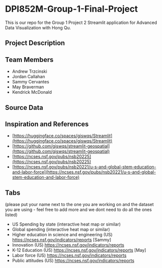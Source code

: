 # DPI852M-Group-1-Final-Project

This is our repo for the Group 1 Project 2 Streamlit application for Advanced Data Visualization with Hong Qu.

## Project Description

## Team Members

- Andrew Trzcinski
- Jordan Callahan
- Sammy Cervantes
- May Braverman
- Kendrick McDonald

## Source Data

## Inspiration and References

- [https://huggingface.co/spaces/giswqs/Streamlit](https://huggingface.co/spaces/giswqs/Streamlit)
- [https://github.com/giswqs/streamlit-geospatial](https://github.com/giswqs/streamlit-geospatial)
- [https://ncses.nsf.gov/pubs/nsb20225](https://ncses.nsf.gov/pubs/nsb20225)
- [https://ncses.nsf.gov/pubs/nsb20221/u-s-and-global-stem-education-and-labor-force](https://ncses.nsf.gov/pubs/nsb20221/u-s-and-global-stem-education-and-labor-force)

## Tabs 

(please put your name next to the one you are working on and the dataset you are using - feel free to add more and we dont need to do all the ones listed)

- US Spending by state (interactive heat map or similar) 
- Global spending (interactive heat map or similar)
- Higher education in science and engineering (US) https://ncses.nsf.gov/indicators/reports [Sammy]
- Innovation (US) https://ncses.nsf.gov/indicators/reports
- K-12 Education (US) https://ncses.nsf.gov/indicators/reports [May]
- Labor force (US) https://ncses.nsf.gov/indicators/reports
- Public attitudes (US) https://ncses.nsf.gov/indicators/reports

